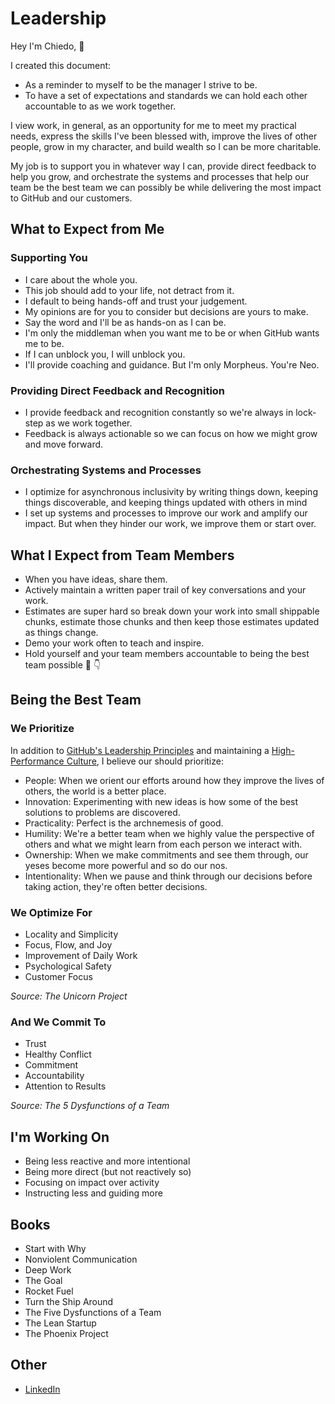 # Leadership

Hey I'm Chiedo, 👋

I created this document:

- As a reminder to myself to be the manager I strive to be.
- To have a set of expectations and standards we can hold each other accountable to as we work together.

I view work, in general, as an opportunity for me to meet my practical needs, express the skills I've been blessed with, improve the lives of other people, grow in my character, and build wealth so I can be more charitable.

My job is to support you in whatever way I can, provide direct feedback to help you grow, and orchestrate the systems and processes that help our team be the best team we can possibly be while delivering the most impact to GitHub and our customers.

## What to Expect from Me

### Supporting You

- I care about the whole you.
- This job should add to your life, not detract from it.
- I default to being hands-off and trust your judgement.
- My opinions are for you to consider but decisions are yours to make.
- Say the word and I'll be as hands-on as I can be.
- I'm only the middleman when you want me to be or when GitHub wants me to be.
- If I can unblock you, I will unblock you.
- I'll provide coaching and guidance. But I'm only Morpheus. You're Neo.

### Providing Direct Feedback and Recognition

- I provide feedback and recognition constantly so we're always in lock-step as we work together.
- Feedback is always actionable so we can focus on how we might grow and move forward.

### Orchestrating Systems and Processes

- I optimize for asynchronous inclusivity by writing things down, keeping things discoverable, and keeping things updated with others in mind
- I set up systems and processes to improve our work and amplify our impact. But when they hinder our work, we improve them or start over.

## What I Expect from Team Members

- When you have ideas, share them.
- Actively maintain a written paper trail of key conversations and your work.
- Estimates are super hard so break down your work into small shippable chunks, estimate those chunks and then keep those estimates updated as things change.
- Demo your work often to teach and inspire.
- Hold yourself and your team members accountable to being the best team possible 🎉 👇

## Being the Best Team

### We Prioritize

In addition to [GitHub's Leadership Principles](https://thehub.github.com/github/#leadership-principles) and maintaining a [High-Performance Culture](https://thehub.github.com/hpc/), I believe our should prioritize: 

- People: When we orient our efforts around how they improve the lives of others, the world is a better place.
- Innovation: Experimenting with new ideas is how some of the best solutions to problems are discovered.
- Practicality: Perfect is the archnemesis of good.
- Humility: We're a better team when we highly value the perspective of others and what we might learn from each person we interact with.
- Ownership: When we make commitments and see them through, our yeses become more powerful and so do our nos.
- Intentionality: When we pause and think through our decisions before taking action, they're often better decisions.

### We Optimize For

- Locality and Simplicity
- Focus, Flow, and Joy
- Improvement of Daily Work
- Psychological Safety
- Customer Focus

*Source: The Unicorn Project*

### And We Commit To

- Trust
- Healthy Conflict
- Commitment
- Accountability
- Attention to Results

*Source: The 5 Dysfunctions of a Team*

## I'm Working On

- Being less reactive and more intentional
- Being more direct (but not reactively so)
- Focusing on impact over activity
- Instructing less and guiding more

## Books

- Start with Why
- Nonviolent Communication
- Deep Work
- The Goal
- Rocket Fuel
- Turn the Ship Around
- The Five Dysfunctions of a Team
- The Lean Startup
- The Phoenix Project

## Other

- [LinkedIn](https://linkedin.com/in/chiedo)
